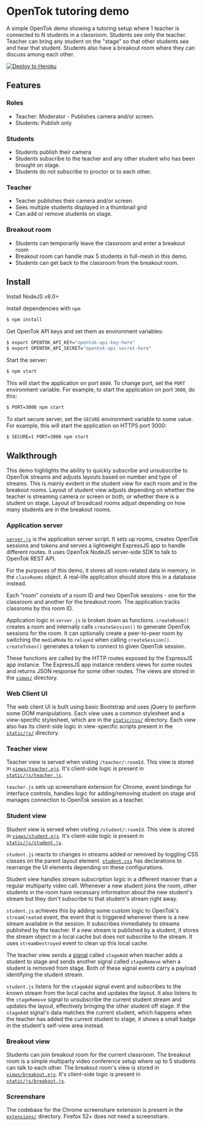 # OpenTok tutoring demo

A simple OpenTok demo showing a tutoring setup where 1 teacher is connected to N students in a classroom. Students see only the teacher. Teacher can bring any student on the "stage" so that other students see and hear that student. Students also have a breakout room where they can discuss among each other.

[![Deploy to Heroku](https://www.herokucdn.com/deploy/button.svg)](https://heroku.com/deploy?template=https://github.com/kaustavdm/opentok-lms-demos/tree/tutoring)

## Features

### Roles

- Teacher: Moderator - Publishes camera and/or screen.
- Students: Publish only

### Students

- Students publish their camera
- Students subscribe to the teacher and any other student who has been brought on stage.
- Students do not subscribe to proctor or to each other.

### Teacher

- Teacher publishes their camera and/or screen.
- Sees multiple students displayed in a thumbnail grid
- Can add or remove students on stage.

### Breakout room

- Students can temporarily leave the classroom and enter a breakout room
- Breakout room can handle max 5 students in full-mesh in this demo.
- Students can get back to the classroom from the breakout room.

## Install

Install NodeJS v8.0+

Install dependencies with `npm`

```sh
$ npm install
```

Get OpenTok API keys and set them as environment variables:

```sh
$ export OPENTOK_API_KEY="opentok-api-key-here"
$ export OPENTOK_API_SECRET="opentok-api-secret-here"
```
Start the server:

```sh
$ npm start
```

This will start the application on port `8080`. To change port, set the `PORT` environment variable. For example, to start the application on port `3000`, do this:

```sh
$ PORT=3000 npm start
```

To start secure server, set the `SECURE` environment variable to some value. For example, this will start the application on HTTPS port 3000:

```sh
$ SECURE=1 PORT=3000 npm start
```

## Walkthrough

This demo highlights the ability to quickly subscribe and unsubscribe to OpenTok streams and adjusts layouts based on number and type of streams. This is mainly evident in the student view for each room and in the breakout rooms. Layout of student view adjusts depending on whether the teacher is streaming camera or screen or both, or whether there is a student on stage. Layout of broadcast rooms adjust depending on how many students are in the breakout rooms.

### Application server

[`server.js`](server.js) is the application server script. It sets up rooms, creates OpenTok sessions and tokens and serves a lightweight ExpressJS app to handle different routes. It uses OpenTok NodeJS server-side SDK to talk to OpenTok REST API.

For the purposes of this demo, it stores all room-related data in memory, in the `classRooms` object. A real-life application should store this in a database instead.

Each "room" consists of a room ID and two OpenTok sessions - one for the classroom and another for the breakout room. The application tracks classroms by this room ID.

Application logic in `server.js` is broken down as functions. `createRoom()` creates a room and internally calls `createSession()` to generate OpenTok sessions for the room. It can optionally create a peer-to-peer room by switching the `mediaMode` to `relayed` when calling `createSession()`. `createToken()` generates a token to connect to given OpenTok session.

These functions are called by the HTTP routes exposed by the ExpressJS app instance. The ExpressJS app instance renders views for some routes and returns JSON response for some other routes. The views are stored in the [`views/`](views/) directory.

### Web Client UI

The web client UI is built using basic Bootstrap and uses jQuery to perform some DOM manipulations. Each view uses a common stylesheet and a view-specific stylesheet, which are in the [`static/css/`](static/css/) directory. Each view also has its client-side logic in view-specific scripts present in the [`static/js/`](static/js/) directory.

### Teacher view

Teacher view is served when visting `/teacher/:roomId`. This view is stored in [`views/teacher.ejs`](views/teacher.ejs). It's client-side logic is present in [`static/js/teacher.js`](static/js/teacher.js).

`teacher.js` sets up screenshare extension for Chrome, event bindings for interface controls, handles logic for adding/removing student on stage and manages connection to OpenTok session as a teacher.

### Student view

Student view is served when visiting `/student/:roomId`. This view is stored in [`views/student.ejs`](views/student.ejs). It's client-side logic is present in [`static/js/student.js`](static/js/student.js).

`student.js` reacts to changes in streams added or removed by toggling CSS classes on the parent layout element. [`student.css`](static/css/student.css) has declarations to rearrange the UI elements depending on these configurations.

Student view handles stream subscription logic in a different manner than a regular multiparty video call. Whenever a new student joins the room, other students in the room have necessary information about the new student's stream but they don't subscribe to that student's stream right away.

`student.js` achieves this by adding some custom logic to OpenTok's `streamCreated` event, the event that is triggered whenever there is a new stream available in the session. It subscribes immediately to streams published by the teacher. If a new stream is published by a student, it stores the stream object in a local cache but does not subscribe to the stream. It uses `streamDestroyed` event to clean up this local cache.

The teacher view sends a [signal](https://tokbox.com/developer/guides/signaling/) called `stageAdd` when teacher adds a student to stage and sends another signal called `stageRemove` when a student is removed from stage. Both of these signal events carry a payload identifying the student stream.

`student.js` listens for the `stageAdd` signal event and subscribes to the known stream from the local cache and updates the layout. It also listens to the `stageRemove` signal to unsubscribe the current student stream and updates the layout, effectively bringing the other student off stage. If the `stageAdd` signal's data matches the current student, which happens when the teacher has added the current student to stage, it shows a small badge in the student's self-view area instead.

### Breakout view

Students can join breakout room for the current classroom. The breakout room is a simple multiparty video conference setup where up to 5 students can talk to each other. The breakout room's view is stored in [`views/breakout.ejs`](views/breakout.ejs). It's client-side logic is present in [`static/js/breakout.js`](static/js/breakout.js).

### Screenshare

The codebase for the Chrome screenshare extension is present in the [`extensions/`](extensions/) directory. Firefox 52+ does not need a screenshare.

